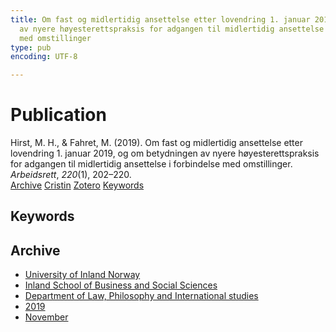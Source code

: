 ```yaml
---
title: Om fast og midlertidig ansettelse etter lovendring 1. januar 2019, og om betydningen
  av nyere høyesterettspraksis for adgangen til midlertidig ansettelse i forbindelse
  med omstillinger
type: pub
encoding: UTF-8

---
```

<h1>Publication</h1>
<article id="csl-bib-container-5ANI3NBF" class="csl-bib-container">
  <div class="csl-bib-body"> <div class="csl-entry">Hirst, M. H., &#38; Fahret, M. (2019). Om fast og midlertidig ansettelse etter lovendring 1. januar 2019, og om betydningen av nyere høyesterettspraksis for adgangen til midlertidig ansettelse i forbindelse med omstillinger. <i>Arbeidsrett</i>, <i>220</i>(1), 202–220.</div> </div>
  <div class="csl-bib-buttons">
    <a href="#taxonomy-article-5ANI3NBF" alt="archive" class="csl-bib-button">Archive</a>
    <a href="https://app.cristin.no/results/show.jsf?id=1750377" alt="Cristin" class="csl-bib-button">Cristin</a>
    <a href="http://zotero.org/groups/5881554/items/5ANI3NBF" alt="Zotero" class="csl-bib-button">Zotero</a>
    <a href="#keywords-article-5ANI3NBF" alt="keywords" class="csl-bib-button">Keywords</a>
  </div>
  <div id="csl-bib-meta-container-5ANI3NBF"></div>
</article>
<div id="csl-bib-meta-5ANI3NBF" class="csl-bib-meta">
  <article id="keywords-article-5ANI3NBF" class="keywords-article">
    <h1>Keywords</h1>
    
  </article>
  <article id="taxonomy-article-5ANI3NBF" class="taxonomy-article">
    <h1>Archive</h1>
    <ul>
      <li>
        <a href="/en/archive/?key=3DCRN523">University of Inland Norway</a>
      </li>
      <li>
        <a href="/en/archive/?key=DU8Q9LN9">Inland School of Business and Social Sciences</a>
      </li>
      <li>
        <a href="/en/archive/?key=ITYAG68H">Department of Law, Philosophy and International studies</a>
      </li>
      <li>
        <a href="/en/archive/?key=R9ZTQLVS">2019</a>
      </li>
      <li>
        <a href="/en/archive/?key=SPDXU7NJ">November</a>
      </li>
    </ul>
  </article>
</div>
